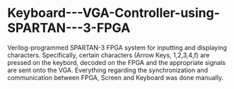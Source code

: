# Keyboard---VGA-Controller-using-SPARTAN---3-FPGA
Verilog-programmed SPARTAN-3 FPGA system for inputting and displaying characters. Specifically, certain characters (Arrow Keys, 1,2,3,4,f) are pressed on the keybord, decoded on the FPGA and the appropriate signals are sent onto the VGA. Everything regarding the synchronization and communication between FPGA, Screen and Keyboard was done manually. 
